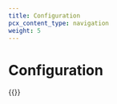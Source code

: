 ```yaml
---
title: Configuration
pcx_content_type: navigation
weight: 5
---
```


# Configuration

{{<directory-listing>}}